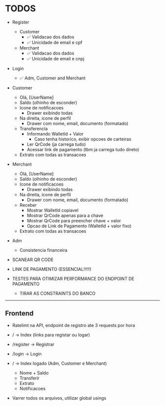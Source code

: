 # TODOS

- Register
    - Customer
        - ✅ Validacao dos dados
        - ✅ Unicidade de email e cpf
    - Merchant
        - ✅ Validacao dos dados
        - ✅ Unicidade de email e cnpj

- Login
    - ✅ Adm, Customer and Merchant

- Customer
    - Olá, [UserName]
    - Saldo (olhinho de esconder)
    - Icone de notificacoes
        - Drawer exibindo todas
    - Na direita, icone de perfil
        - Drawer com nome, email, documento (formatado)
    - Transferencia
        - Informando WalletId + Valor
            - Caso tenha historico, exibir opcoes de carteiras
        - Ler QrCode (ja carrega tudo)
        - Acessar link de pagamento (tbm ja carrega tudo direto)
    - Extrato com todas as transacoes

- Merchant
    - Olá, [UserName]
    - Saldo (olhinho de esconder)
    - Icone de notificacoes
        - Drawer exibindo todas
    - Na direita, icone de perfil
        - Drawer com nome, email, documento (formatado)
    - Receber
        - Mostrar WalletId copiavel
        - Mostrar QrCode apenas para a chave
        - Mostrar QrCode para preencher chave + valor
        - Opcao de Link de Pagamento (WalletId + valor fixo)
    - Extrato com todas as transacoes

- Adm
    - Consistencia financeira








- SCANEAR QR CODE
- LINK DE PAGAMENTO (ESSENCIAL!!!!!)

- TESTES PARA OTIMIZAR PERFORMANCE DO ENDPOINT DE PAGAMENTO
    - TIRAR AS CONSTRAINTS DO BANCO

---------------------------------------

## Frontend

- Ratelimt na API, endpoint de registro ate 3 requests por hora

- /         -> Index (links para registar ou logar)
- /register -> Registrar
- /login    -> Login

- /         -> Index logado (Adm, Customer e Merchant)
    - Nome + Saldo
    - Transferir
    - Extrato
    - Notificacoes


- Varrer todos os arquivos, utilizar global usings
